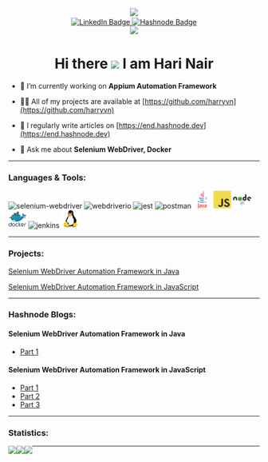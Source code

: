 <div align="center">
  <img src="https://media.giphy.com/media/1sMGC0XjA1Hk58wppo/giphy.gif" width="150"/>
</div>

<div align="center">
  <a href="https://www.linkedin.com/in/harryvn/">
    <img src="https://img.shields.io/badge/LinkedIn-blue?style=for-the-badge&logo=linkedin&logoColor=white" alt="LinkedIn Badge"/>
  </a>
  <a href="https://end.hashnode.dev/">
    <img src="https://img.shields.io/badge/Hashnode-blue?style=for-the-badge&logo=hashnode&logoColor=white" alt="Hashnode Badge"/>
  </a>
</div>

<div align="center">
  <img src="https://komarev.com/ghpvc/?username=harryvn&style=flat-square&color=blue"/>
</div>

<h1 align="center"> Hi there <img src="https://user-images.githubusercontent.com/18350557/176309783-0785949b-9127-417c-8b55-ab5a4333674e.gif" width="30px"/> I am Hari Nair </h1>

- 🔭 I’m currently working on **Appium Automation Framework**

- 👨‍💻 All of my projects are available at [https://github.com/harryvn](https://github.com/harryvn)

- 📝 I regularly write articles on [https://end.hashnode.dev](https://end.hashnode.dev)

- 💬 Ask me about **Selenium WebDriver, Docker**

---

### Languages & Tools:

<p>
  <img src="https://www.selenium.dev/images/selenium_logo_square_green.png" alt="selenium-webdriver" width="36" height="36"/>
  <img src="https://webdriver.io/img/webdriverio.png" alt="webdriverio" width="36" height="36"/>
  <img src="https://jestjs.io/img/favicon/favicon.ico" alt="jest" width="36" height="36"/>
  <img src="https://assets.getpostman.com/common-share/postman-logo-horizontal-white.svg" alt="postman" width="120" height="36"/>
  <img src="https://raw.githubusercontent.com/devicons/devicon/master/icons/java/java-original-wordmark.svg" alt="java" width="36" height="36"/>
  <img src="https://raw.githubusercontent.com/devicons/devicon/master/icons/javascript/javascript-original.svg" alt="javascript" width="36" height="36"/>
  <img src="https://raw.githubusercontent.com/devicons/devicon/master/icons/nodejs/nodejs-original-wordmark.svg" alt="nodejs" width="36" height="36"/>
  <img src="https://raw.githubusercontent.com/devicons/devicon/master/icons/docker/docker-original-wordmark.svg" alt="docker" width="36" height="36"/>
  <img src="https://www.jenkins.io/images/logos/jenkins/jenkins.png" alt="jenkins" width="36" height="36"/>
  <img src="https://raw.githubusercontent.com/devicons/devicon/master/icons/linux/linux-original.svg" alt="linux" width="36" height="36"/>
</p>

---

### Projects:

[Selenium WebDriver Automation Framework in Java](https://github.com/harryvn/selenium-automation-framework-java)

[Selenium WebDriver Automation Framework in JavaScript](https://github.com/harryvn/automation-framework)

---

### Hashnode Blogs:

#### Selenium WebDriver Automation Framework in Java
<!-- BLOG-POST-LIST:START -->
- [Part 1](https://end.hashnode.dev/selenium-webdriver-automation-framework-in-java)
<!-- BLOG-POST-LIST:END -->

#### Selenium WebDriver Automation Framework in JavaScript
<!-- BLOG-POST-LIST:START -->
- [Part 1](https://end.hashnode.dev/selenium-webdriver-using-javascript)
- [Part 2](https://end.hashnode.dev/automation-framework-part-2)
- [Part 3](https://end.hashnode.dev/automation-framework-part-3)
<!-- BLOG-POST-LIST:END -->

---

### Statistics:

<div align="center">
  <img align="left" src="https://github-readme-stats.vercel.app/api?username=harryvn&theme=dark&show_icons=true&count_private=true&hide_border=true&layout=compact"/>
  <img align="left" src="https://github-readme-stats.vercel.app/api/top-langs/?username=harryvn&show_icons=true&layout=compact&theme=dark&langs_count=10&hide_border=true&locale=en"/>
  <img align="left" src="https://github-readme-streak-stats.herokuapp.com/?user=harryvn&show_icons=true&theme=dark&hide_border=true&layout=compact"/>
</div>

---
